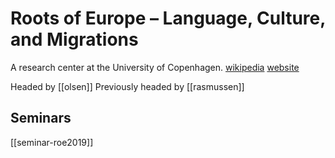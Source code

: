 # Roots of Europe – Language, Culture, and Migrations

A research center at the University of Copenhagen. [wikipedia](https://en.wikipedia.org/wiki/Roots-of-Europe) [website](http://rootsofeurope.ku.dk/english/)

Headed by [[olsen]]
Previously headed by [[rasmussen]]

## Seminars
[[seminar-roe2019]]